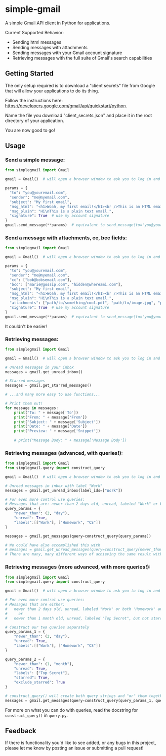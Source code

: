 # simple-gmail

A simple Gmail API client in Python for applications.

Current Supported Behavior:
* Sending html messages
* Sending messages with attachments
* Sending messages with your Gmail account signature
* Retrieving messages with the full suite of Gmail's search capabilities

## Getting Started
The only setup required is to download a "client secrets" file from Google that will allow your applications to do its thing.

Follow the instructions here: https://developers.google.com/gmail/api/quickstart/python.

Name the file you download "client_secrets.json" and place it in the root directory of your application.

You are now good to go!

## Usage
### Send a simple message:
```python
from simplegmail import Gmail

gmail = Gmail()  # will open a browser window to ask you to log in and authenticate

params = {
  "to": "you@youremail.com",
  "sender": "me@myemail.com",
  "subject": "My first email",
  "msg_html": "<h1>Woah, my first email!</h1><br />This is an HTML email.",
  "msg_plain": "Hi\nThis is a plain text email.",
  "signature": True  # use my account signature
}
gmail.send_message(**params)  # equivalent to send_message(to="you@youremail.com", sender=...)
```

### Send a message with attachments, cc, bcc fields:
```python
from simplegmail import Gmail

gmail = Gmail()  # will open a browser window to ask you to log in and authenticate

params = {
  "to": "you@youremail.com",
  "sender": "me@myemail.com",
  "cc": ["bob@bobsemail.com"],
  "bcc": ["marie@gossip.com", "hidden@whereami.com"],
  "subject": "My first email",
  "msg_html": "<h1>Woah, my first email!</h1><br />This is an HTML email.",
  "msg_plain": "Hi\nThis is a plain text email.",
  "attachments": ["path/to/something/cool.pdf", "path/to/image.jpg", "path/to/script.py"],
  "signature": True  # use my account signature
}
gmail.send_message(**params)  # equivalent to send_message(to="you@youremail.com", sender=...)
```

It couldn't be easier!

### Retrieving messages:
```python
from simplegmail import Gmail

gmail = Gmail()  # will open a browser window to ask you to log in and authenticate

# Unread messages in your inbox
messages = gmail.get_unread_inbox()

# Starred messages
messages = gmail.get_starred_messages()

# ...and many more easy to use functions...

# Print them out!
for message in messages:
    print("To: " + message['To'])
    print("From: " + message['From'])
    print("Subject: " + message['Subject'])
    print("Date: " + message['Date'])
    print("Preview: " + message['Snippet'])
    
    # print("Message Body: " + message['Message Body'])
```

### Retrieving messages (advanced, with queries!):
```python
from simplegmail import Gmail
from simplegmail.query import construct_query

gmail = Gmail()  # will open a browser window to ask you to log in and authenticate

# Unread messages in inbox with label "Work"
messages = gmail.get_unread_inbox(label_ids=["Work"])

# For even more control use queries:
# Messages that are: newer than 2 days old, unread, labeled "Work" or both "Homework" and "CS"
query_params = {
    "newer_than": (2, "day"),
    "unread": True,
    "labels":[["Work"], ["Homework", "CS"]]
}

messages = gmail.get_messages(query=construct_query(query_params))

# We could have also accomplished this with
# messages = gmail.get_unread_messages(query=construct_query(newer_than=(2, "day"), labels=[["Work"], ["Homework", "CS"]]))
# There are many, many different ways of achieving the same result with search.
```

### Retrieving messages (more advanced, with more queries!):
```python
from simplegmail import Gmail
from simplegmail.query import construct_query

gmail = Gmail()  # will open a browser window to ask you to log in and authenticate

# For even more control use queries:
# Messages that are either:
#   newer than 2 days old, unread, labeled "Work" or both "Homework" and "CS"
#     or
#   newer than 1 month old, unread, labeled "Top Secret", but not starred.

# Construct our two queries separately
query_params_1 = {
    "newer_than": (2, "day"),
    "unread": True,
    "labels":[["Work"], ["Homework", "CS"]]
}

query_params_2 = {
    "newer_than": (1, "month"),
    "unread": True,
    "labels": ["Top Secret"],
    "starred": True,
    "exclude_starred": True
}

# construct_query() will create both query strings and "or" them together.
messages = gmail.get_messages(query=construct_query(query_params_1, query_params_2))
```

For more on what you can do with queries, read the docstring for `construct_query()` in `query.py`.

## Feedback
If there is functionality you'd like to see added, or any bugs in this project, please let me know by posting an issue or submitting a pull request!
